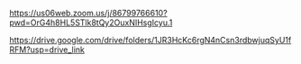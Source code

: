 
https://us06web.zoom.us/j/86799766610?pwd=OrG4h8HL5STlk8tQy2OuxNIHsgIcyu.1


https://drive.google.com/drive/folders/1JR3HcKc6rgN4nCsn3rdbwjuqSyU1fRFM?usp=drive_link


